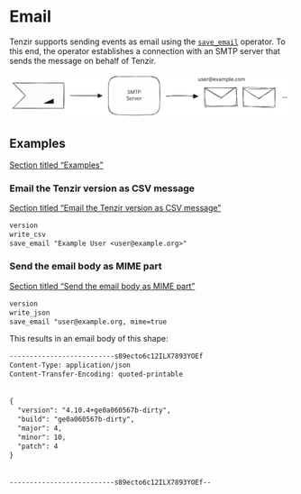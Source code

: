 # Email

Tenzir supports sending events as email using the [`save_email`](/reference/operators/save_email) operator. To this end, the operator establishes a connection with an SMTP server that sends the message on behalf of Tenzir.

![Pipeline to email](/_astro/email.DwOnOCKn_19DKCs.svg)

## Examples

[Section titled “Examples”](#examples)

### Email the Tenzir version as CSV message

[Section titled “Email the Tenzir version as CSV message”](#email-the-tenzir-version-as-csv-message)

```tql
version
write_csv
save_email "Example User <user@example.org>"
```

### Send the email body as MIME part

[Section titled “Send the email body as MIME part”](#send-the-email-body-as-mime-part)

```tql
version
write_json
save_email "user@example.org, mime=true
```

This results in an email body of this shape:

```plaintext
--------------------------s89ecto6c12ILX7893YOEf
Content-Type: application/json
Content-Transfer-Encoding: quoted-printable


{
  "version": "4.10.4+ge0a060567b-dirty",
  "build": "ge0a060567b-dirty",
  "major": 4,
  "minor": 10,
  "patch": 4
}


--------------------------s89ecto6c12ILX7893YOEf--
```